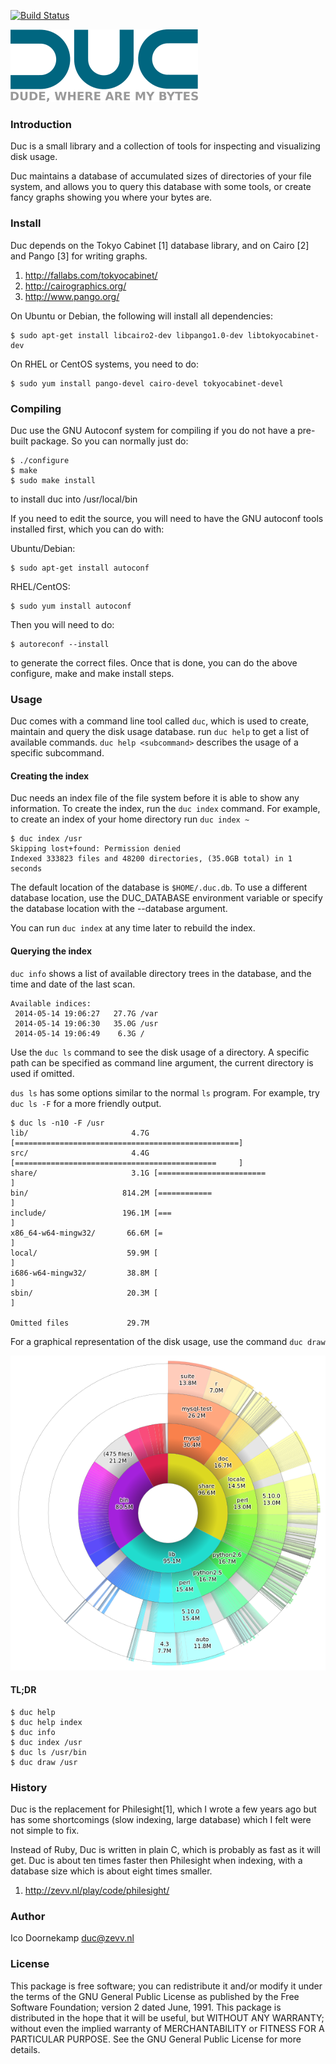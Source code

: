 
[![Build Status](https://travis-ci.org/zevv/duc.svg?branch=master)](https://travis-ci.org/zevv/duc)

![Duc](/img/duc.png) 

### Introduction

Duc is a small library and a collection of tools for inspecting and visualizing
disk usage. 

Duc maintains a database of accumulated sizes of directories of your file
system, and allows you to query this database with some tools, or create fancy
graphs showing you where your bytes are.


### Install

Duc depends on the Tokyo Cabinet [1] database library, and on Cairo [2] and
Pango [3] for writing graphs.

1. http://fallabs.com/tokyocabinet/
2. http://cairographics.org/
3. http://www.pango.org/


On Ubuntu or Debian, the following will install all dependencies:

```
$ sudo apt-get install libcairo2-dev libpango1.0-dev libtokyocabinet-dev
```

On RHEL or CentOS systems, you need to do:

```
$ sudo yum install pango-devel cairo-devel tokyocabinet-devel
```

### Compiling

Duc use the GNU Autoconf system for compiling if you do not have a
pre-built package.  So you can normally just do:

```
$ ./configure
$ make
$ sudo make install
```

to install duc into /usr/local/bin

If you need to edit the source, you will need to have the GNU autoconf
tools installed first, which you can do with:

Ubuntu/Debian:  

```
$ sudo apt-get install autoconf
```

RHEL/CentOS:

```
$ sudo yum install autoconf
```

Then you will need to do:

```
$ autoreconf --install
```

to generate the correct files.  Once that is done, you can do the
above configure, make and make install steps.


### Usage

Duc comes with a command line tool called `duc`, which is used to create,
maintain and query the disk usage database.  run `duc help` to get a list of
available commands. `duc help <subcommand>` describes the usage of a specific
subcommand.


#### Creating the index

Duc needs an index file of the file system before it is able to show any
information.  To create the index, run the `duc index` command. For example, to
create an index of your home directory run `duc index ~`

```
$ duc index /usr
Skipping lost+found: Permission denied
Indexed 333823 files and 48200 directories, (35.0GB total) in 1 seconds
```

The default location of the database is `$HOME/.duc.db`. To use a different database
location, use the DUC_DATABASE environment variable or specify the database
location with the --database argument.

You can run `duc index` at any time later to rebuild the index.


#### Querying the index

`duc info` shows a list of available directory trees in the database, and the time
and date of the last scan.

```
Available indices:
 2014-05-14 19:06:27   27.7G /var
 2014-05-14 19:06:30   35.0G /usr
 2014-05-14 19:06:49    6.3G /
```

Use the `duc ls` command to see the disk usage of a directory. A specific path
can be specified as command line argument, the current directory is used if omitted.

`dus ls` has some options similar to the normal `ls` program. For example, try
`duc ls -F` for a more friendly output.

```
$ duc ls -n10 -F /usr
lib/                       4.7G [==================================================]
src/                       4.4G [=============================================     ]
share/                     3.1G [========================                          ]
bin/                     814.2M [============                                      ]
include/                 196.1M [===                                               ]
x86_64-w64-mingw32/       66.6M [=                                                 ]
local/                    59.9M [                                                  ]
i686-w64-mingw32/         38.8M [                                                  ]
sbin/                     20.3M [                                                  ]

Omitted files             29.7M
```

For a graphical representation of the disk usage, use the command `duc draw`

![Example](/img/example.png) 

#### TL;DR

```
$ duc help
$ duc help index
$ duc info
$ duc index /usr
$ duc ls /usr/bin
$ duc draw /usr
```


### History

Duc is the replacement for Philesight[1], which I wrote a few years ago but has
some shortcomings (slow indexing, large database) which I felt were not simple
to fix.

Instead of Ruby, Duc is written in plain C, which is probably as fast as it
will get. Duc is about ten times faster then Philesight when indexing, with a
database size which is about eight times smaller.

1. http://zevv.nl/play/code/philesight/


### Author

Ico Doornekamp <duc@zevv.nl>


### License

This package is free software; you can redistribute it and/or modify it under
the terms of the GNU General Public License as published by the Free Software
Foundation; version 2 dated June, 1991. This package is distributed in the hope
that it will be useful, but WITHOUT ANY WARRANTY; without even the implied
warranty of MERCHANTABILITY or FITNESS FOR A PARTICULAR PURPOSE. See the GNU
General Public License for more details.

